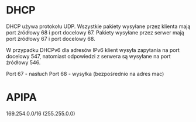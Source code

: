 # DHCP

DHCP używa protokołu UDP. Wszystkie pakiety wysyłane przez klienta mają port źródłowy 68 i port docelowy 67. Pakiety wysyłane przez serwer mają port źródłowy 67 i port docelowy 68.

W przypadku DHCPv6 dla adresów IPv6 klient wysyła zapytania na port docelowy 547, natomiast odpowiedzi z serwera są wysyłane na port źródłowy 546.

Port 67 - nasłuch
Port 68 - wysyłka (bezpośrednio na adres mac)

# APIPA
169.254.0.0/16 (255.255.0.0)
